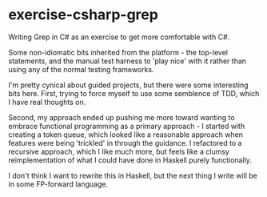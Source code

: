 # exercise-csharp-grep
Writing Grep in C# as an exercise to get more comfortable with C#.

Some non-idiomatic bits inherited from the platform - the top-level statements, and the manual test harness to 'play nice' with it rather than using any of the normal testing frameworks.

I'm pretty cynical about guided projects, but there were some interesting bits here. First, trying to force myself to use some semblence of TDD, which I have real thoughts on.

Second, my approach ended up pushing me more toward wanting to embrace functional programming as a primary approach - I started with creating a token queue, which looked like a reasonable approach when features were being 'trickled' in through the guidance. I refactored to a recursive approach, which I like much more, but feels like a clumsy reimplementation of what I could have done in Haskell purely functionally.

I don't think I want to rewrite this in Haskell, but the next thing I write will be in some FP-forward language.
